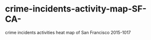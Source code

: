 # crime-incidents-activity-map-SF-CA-
crime incidents activities heat map of San Francisco 2015-1017
